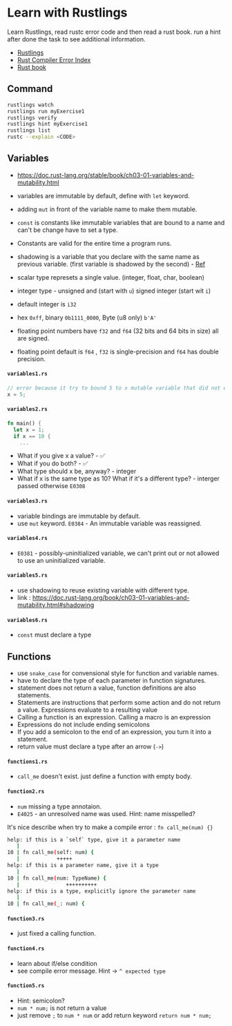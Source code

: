 # Learn with Rustlings

Learn Rustlings, read rustc error code and then read a rust book. run a hint after done the task to see additional information.

- [Rustlings](https://github.com/rust-lang/rustlings)
- [Rust Compiler Error Index](https://doc.rust-lang.org/error-index.html)
- [Rust book](https://doc.rust-lang.org/stable/book/title-page.html)

## Command

```bash
rustlings watch
rustlings run myExercise1
rustlings verify
rustlings hint myExercise1
rustlings list
rustc --explain <CODE>
```

## Variables

- https://doc.rust-lang.org/stable/book/ch03-01-variables-and-mutability.html

- variables are immutable by default, define with `let` keyword.
- adding `mut` in front of the variable name to make them mutable.
- `const` is constants like immutable variables that are bound to a name and can't be change have to set a type.
- Constants are valid for the entire time a program runs.
- shadowing is a variable that you declare with the same name as previous variable. (first variable is shadowed by the second) - [Ref](https://doc.rust-lang.org/stable/book/ch03-01-variables-and-mutability.html#shadowing)
- scalar type represets a single value. (integer, float, char, boolean)
- integer type - unsigned and (start with `u`) signed integer (start wit `i`)
- default integer is `i32`
- hex `0xff`, binary `0b1111_0000`, Byte (u8 only) `b'A'`
- floating point numbers have `f32` and `f64` (32 bits and 64 bits in size) all are signed.
- floating point default is `f64` , `f32` is single-precision and `f64` has double precision.

#### `variables1.rs`

```rust
// error because it try to bound 5 to x mutable variable that did not exist.
x = 5;
```

#### `variables2.rs`

```rust
fn main() {
  let x = 1;
  if x == 10 {
    ...
```

- What if you give x a value? - ✅
- What if you do both? - ✅
- What type should x be, anyway? - integer
- What if x is the same type as 10? What if it's a different type? - interger passed otherwise `E0308`

#### `variables3.rs`

- variable bindings are immutable by default.
- use `mut` keyword. `E0384` - An immutable variable was reassigned.

#### `variables4.rs`

- `E0381` - possibly-uninitialized variable, we can't print out or not allowed to use an uninitialized variable.

#### `variables5.rs`

- use shadowing to reuse existing variable with different type.
- link : https://doc.rust-lang.org/book/ch03-01-variables-and-mutability.html#shadowing

#### `variables6.rs`

- `const` must declare a type

## Functions

- use `snake_case` for convensional style for function and variable names.
- have to declare the type of each parameter in function signatures.
- statement does not return a value, function definitions are also statements.
- Statements are instructions that perform some action and do not return a value. Expressions evaluate to a resulting value
- Calling a function is an expression. Calling a macro is an expression
- Expressions do not include ending semicolons
- If you add a semicolon to the end of an expression, you turn it into a statement.
- return value must declare a type after an arrow (`->`)
 
#### `functions1.rs`

- `call_me` doesn't exist. just define a function with empty body.

#### `function2.rs`

- `num` missing a type annotaion.
- `E4025` - an unresolved name was used. Hint: name misspelled?

It's nice describe when try to make a compile error : `fn call_me(num) {}`

```bash
help: if this is a `self` type, give it a parameter name
   |
10 | fn call_me(self: num) {
   |            +++++
help: if this is a parameter name, give it a type
   |
10 | fn call_me(num: TypeName) {
   |               ++++++++++
help: if this is a type, explicitly ignore the parameter name
   |
10 | fn call_me(_: num) {
```

#### `function3.rs`

- just fixed a calling function.

#### `function4.rs`

- learn about if/else condition
- see compile error message. Hint -> `^ expected type`

#### `function5.rs`

- Hint: semicolon?
- `num * num;` is not return a value
- just remove `;` to `num * num` or add return keyword `return num * num;`
